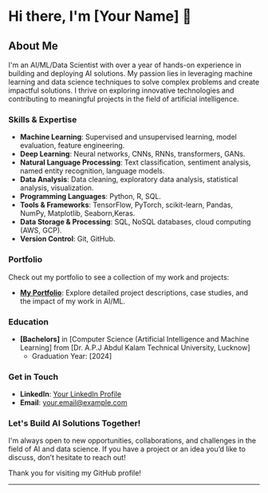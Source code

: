 # Hi there, I'm [Your Name] 👋

## About Me

I'm an AI/ML/Data Scientist with over a year of hands-on experience in building and deploying AI solutions. My passion lies in leveraging machine learning and data science techniques to solve complex problems and create impactful solutions. I thrive on exploring innovative technologies and contributing to meaningful projects in the field of artificial intelligence.

### Skills & Expertise

- **Machine Learning**: Supervised and unsupervised learning, model evaluation, feature engineering.
- **Deep Learning**: Neural networks, CNNs, RNNs, transformers, GANs.
- **Natural Language Processing**: Text classification, sentiment analysis, named entity recognition, language models.
- **Data Analysis**: Data cleaning, exploratory data analysis, statistical analysis, visualization.
- **Programming Languages**: Python, R, SQL.
- **Tools & Frameworks**: TensorFlow, PyTorch, scikit-learn, Pandas, NumPy, Matplotlib, Seaborn,Keras.
- **Data Storage & Processing**: SQL, NoSQL databases, cloud computing (AWS, GCP).
- **Version Control**: Git, GitHub.

### Portfolio

Check out my portfolio to see a collection of my work and projects:

- **[My Portfolio]((https://anupam137.github.io/Anupamjha.github.io/))**: Explore detailed project descriptions, case studies, and the impact of my work in AI/ML.

### Education

- **[Bachelors]** in [Computer Science (Artificial Intelligence and Machine Learning] from [Dr. A.P.J Abdul Kalam Technical University, Lucknow]
  - Graduation Year: [2024]

### Get in Touch

- **LinkedIn**: [Your LinkedIn Profile]((https://www.linkedin.com/in/anupam-jha-14a607210/))
- **Email**: [your.email@example.com](mailto:jhaanupam444@gmail.com)

### Let's Build AI Solutions Together!

I'm always open to new opportunities, collaborations, and challenges in the field of AI and data science. If you have a project or an idea you’d like to discuss, don’t hesitate to reach out!

Thank you for visiting my GitHub profile!

---



